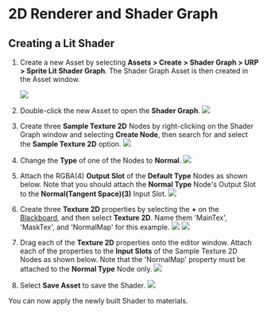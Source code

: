 # 2D Renderer and Shader Graph

## Creating a Lit Shader

1. Create a new Asset by selecting __Assets > Create > Shader Graph > URP > Sprite Lit Shader Graph__. The Shader Graph Asset is then created in the Asset window.

   ![](Images/2D/2d-urp12-create-lit-shader.png)
   <br/>

2. Double-click the new Asset to open the __Shader Graph__.
   ![](Images/2D/2d-urp12-open-shader-graph.png)
   <br/>

3. Create three **Sample Texture 2D** Nodes by right-clicking on the Shader Graph window and selecting **Create Node**, then search for and select the **Sample Texture 2D** option.
   ![](Images/2D/2d-urp12-create-node.png)
   <br/>

4. Change the **Type** of one of the Nodes to **Normal**.
   ![](Images/2D/2d-urp12-3-node-normal.png)
   <br/>

5. Attach the RGBA(4) **Output Slot** of the **Default Type** Nodes as shown below. Note that you should attach the **Normal Type** Node's Output Slot to the **Normal(Tangent Space)(3)** Input Slot.
      ![](Images/2D/2d-urp12-attach-textures.png)
      <br/>

6. Create three **Texture 2D** properties by selecting the **+** on the [Blackboard](http://docs.unity3d.com/Packages/com.unity.shadergraph@12.0/manual/Blackboard.html), and then select **Texture 2D**. Name them 'MainTex', 'MaskTex', and 'NormalMap' for this example.
   ![](Images/2D/2d-urp12-3-create-texture-2D.png) ![](Images/2D/2d-urp12-3-three-textures.png)
   <br/>

7. Drag each of the **Texture 2D** properties onto the editor window. Attach each of the properties to the **Input Slots** of the Sample Texture 2D Nodes as shown below. Note that the 'NormalMap' property must be attached to the **Normal Type** Node only.
   ![](Images/2D/2d-urp12-3-attach-properties.png)
   <br/>
8. Select **Save Asset** to save the Shader.
   ![](Images/2D/2d-urp12-3-save-shader.png)

You can now apply the newly built Shader to materials.
